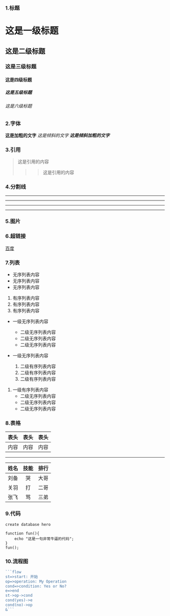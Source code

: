 ### 1.标题
# 这是一级标题
## 这是二级标题
### 这是三级标题
#### 这是四级标题
##### 这是五级标题
###### 这是六级标题

### 2.字体
**这是加粗的文字**
*这是倾斜的文字*
***这是倾斜加粗的文字***

### 3.引用

> 这是引用的内容
> > >
> > >这是引用的内容

### 4.分割线
---
----
***
*****

### 5.图片

### 6.超链接
[百度](http://baidu.com)

### 7.列表
- 无序列表内容
- 无序列表内容
- 无序列表内容

1. 有序列表内容
2. 有序列表内容
3. 有序列表内容

- 一级无序列表内容
  
   - 二级无序列表内容
   - 二级无序列表内容
   - 二级无序列表内容

- 一级无序列表内容
   1. 二级有序列表内容
   2. 二级有序列表内容
   3. 二级有序列表内容

1. 一级有序列表内容
    - 二级无序列表内容
    - 二级无序列表内容
    - 二级无序列表内容

### 8.表格
表头|表头|表头
---|:---:|---:
内容|内容|内容
---

姓名|技能|排行
--|:--:|--:
刘备|哭|大哥
关羽|打|二哥
张飞|骂|三弟

### 9.代码
`create database hero`
```
function fun(){
    echo "这是一句非常牛逼的代码";
}
fun();
```

### 10.流程图
~~~javascript
```flow
st=>start: 开始
op=>operation: My Operation
cond=>condition: Yes or No?
e=>end
st->op->cond
cond(yes)->e
cond(no)->op
&```
~~~
